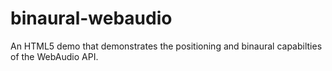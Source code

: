 binaural-webaudio
=================

An HTML5 demo that demonstrates the positioning and binaural capabilties of the WebAudio API. 
